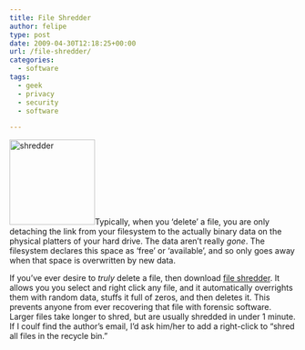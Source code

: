 ```yaml
---
title: File Shredder
author: felipe
type: post
date: 2009-04-30T12:18:25+00:00
url: /file-shredder/
categories:
  - software
tags:
  - geek
  - privacy
  - security
  - software

---
```

<img class="alignright size-thumbnail wp-image-262" title="shredder" src="http://www.felipe.com.au/blog/wp-content/uploads/2009/05/shredder-150x150.png" alt="shredder" width="150" height="150" />Typically, when you &#8216;delete&#8217; a file, you are only detaching the link from your filesystem to the actually binary data on the physical platters of your hard drive. The data aren&#8217;t really _gone_. The filesystem declares this space as &#8216;free&#8217; or &#8216;available&#8217;, and so only goes away when that space is overwritten by new data.

If you&#8217;ve ever desire to _truly_ delete a file, then download [file shredder][1]. It allows you you select and right click any file, and it automatically overrights them with random data, stuffs it full of zeros, and then deletes it. This prevents anyone from ever recovering that file with forensic software. Larger files take longer to shred, but are usually shredded in under 1 minute. If I coulf find the author&#8217;s email, I&#8217;d ask him/her to add a right-click to &#8220;shred all files in the recycle bin.&#8221;

 [1]: http://fileshredder.org/